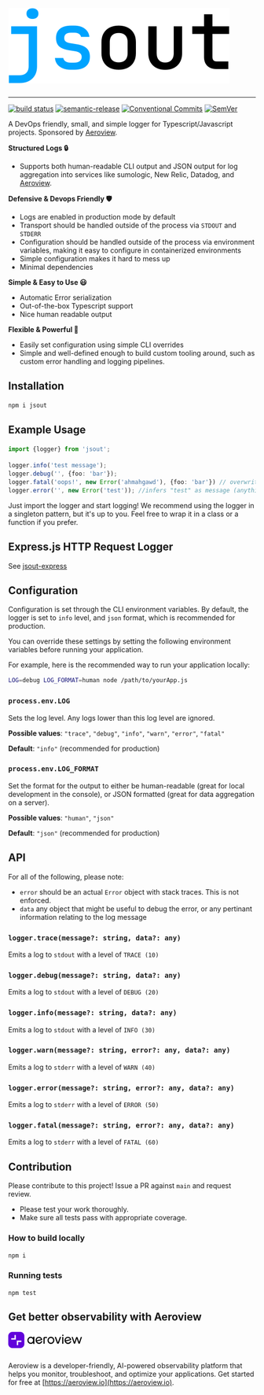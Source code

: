<picture>
    <source srcset="docs/jsout.svg" media="(prefers-color-scheme: dark)">
    <source srcset="docs/jsout-dark.svg" media="(prefers-color-scheme: light)">
    <img src="docs/jsout-dark.svg" alt="Logo" style="margin: 0 0 10px" size="250">
</picture>

---

[![build status](https://github.com/mhweiner/jsout/actions/workflows/release.yml/badge.svg)](https://github.com/mhweiner/jsout/actions)
[![semantic-release](https://img.shields.io/badge/semantic--release-e10079?logo=semantic-release)](https://github.com/semantic-release/semantic-release)
[![Conventional Commits](https://img.shields.io/badge/Conventional%20Commits-1.0.0-yellow.svg)](https://conventionalcommits.org)
[![SemVer](https://img.shields.io/badge/SemVer-2.0.0-blue)]()

A DevOps friendly, small, and simple logger for Typescript/Javascript projects. Sponsored by [Aeroview](https://aeroview.io).

**Structured Logs 🔒**
- Supports both human-readable CLI output and JSON output for log aggregation into services like sumologic, New Relic, Datadog, and [Aeroview](https://aeroview.io).

**Defensive & Devops Friendly 🛡**
- Logs are enabled in production mode by default
- Transport should be handled outside of the process via `STDOUT` and `STDERR`
- Configuration should be handled outside of the process via environment variables, making it easy to configure in containerized environments
- Simple configuration makes it hard to mess up
- Minimal dependencies

**Simple & Easy to Use 😃**
- Automatic Error serialization
- Out-of-the-box Typescript support
- Nice human readable output

**Flexible & Powerful 💪**
- Easily set configuration using simple CLI overrides
- Simple and well-defined enough to build custom tooling around, such as custom error handling and logging pipelines.

## Installation

```bash
npm i jsout
```
 
## Example Usage

```typescript
import {logger} from 'jsout';

logger.info('test message');
logger.debug('', {foo: 'bar'});
logger.fatal('oops!', new Error('ahmahgawd'), {foo: 'bar'}) // overwrites message but retains original error, and adds data
logger.error('', new Error('test')); //infers "test" as message (anything falsy for message and the message be inferred from the error)
```

Just import the logger and start logging! We recommend using the logger in a singleton pattern, but it's up to you. Feel free to wrap it in a class or a function if you prefer.

## Express.js HTTP Request Logger

See [jsout-express](https://github.com/mhweiner/jsout-express)

## Configuration

Configuration is set through the CLI environment variables. By default, the logger is set to `info` level, and `json` format, which is recommended for production.

You can override these settings by setting the following environment variables before running your application.

For example, here is the recommended way to run your application locally:

```bash
LOG=debug LOG_FORMAT=human node /path/to/yourApp.js
```

### `process.env.LOG`

Sets the log level. Any logs lower than this log level are ignored.

**Possible values**: `"trace"`, `"debug"`, `"info"`, `"warn"`, `"error"`, `"fatal"`

**Default**: `"info"` (recommended for production)

### `process.env.LOG_FORMAT`

Set the format for the output to either be human-readable (great for local development in the console), or JSON formatted (great for data aggregation on a server).

**Possible values**: `"human"`, `"json"`

**Default**: `"json"` (recommended for production)

## API

For all of the following, please note:

- `error` should be an actual `Error` object with stack traces. This is not enforced.
- `data` any object that might be useful to debug the error, or any pertinant information relating to the log message

### `logger.trace(message?: string, data?: any)`

Emits a log to `stdout` with a level of `TRACE (10)`

### `logger.debug(message?: string, data?: any)`

Emits a log to `stdout` with a level of `DEBUG (20)`

### `logger.info(message?: string, data?: any)`

Emits a log to `stdout` with a level of `INFO (30)`

### `logger.warn(message?: string, error?: any, data?: any)`

Emits a log to `stderr` with a level of `WARN (40)`

### `logger.error(message?: string, error?: any, data?: any)`

Emits a log to `stderr` with a level of `ERROR (50)`

### `logger.fatal(message?: string, error?: any, data?: any)`

Emits a log to `stderr` with a level of `FATAL (60)`

## Contribution

Please contribute to this project! Issue a PR against `main` and request review. 

- Please test your work thoroughly.
- Make sure all tests pass with appropriate coverage.

### How to build locally

```bash
npm i
```

### Running tests

```shell script
npm test
```

## Get better observability with Aeroview

<picture>
    <source srcset="docs/aeroview-logo-lockup.svg" media="(prefers-color-scheme: dark)">
    <source srcset="docs/aeroview-logo-lockup-dark.svg" media="(prefers-color-scheme: light)">
    <img src="docs/aeroview-logo-lockup-dark.svg" alt="Logo" style="max-width: 150px;margin: 0 0 10px">
</picture>

Aeroview is a developer-friendly, AI-powered observability platform that helps you monitor, troubleshoot, and optimize your applications. Get started for free at [https://aeroview.io](https://aeroview.io).

